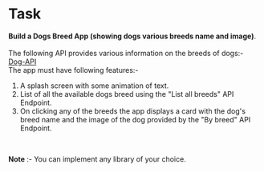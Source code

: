 # Task


**Build a Dogs Breed App (showing dogs various breeds name and image)**.<br>
<br>
The following API provides various information on the breeds of dogs:-
[Dog-API](https://dog.ceo/dog-api/documentation/)
<br>
The app must have following features:-<br>

<ol>

<li>A splash screen with some animation of text.</li>
<li>List of all the available dogs breed using the "List all breeds"  API Endpoint.</li>
<li>On clicking any of the breeds the app displays a card with the dog's breed name and the image of the dog provided by the "By breed" API Endpoint.</li>

</ol>
<br>

**Note** :- You can implement any library of your choice.
